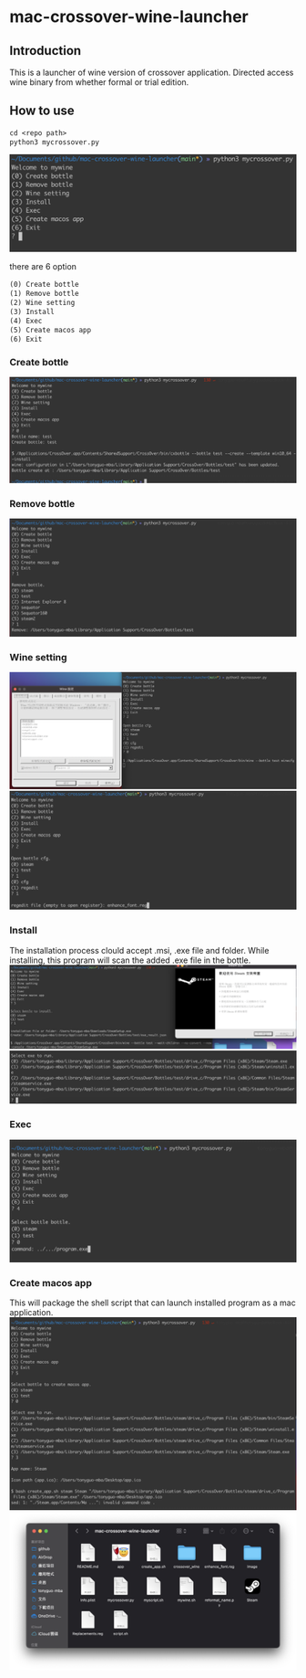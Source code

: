 # mac-crossover-wine-launcher

## Introduction
This is a launcher of wine version of crossover application. Directed access wine binary from whether formal or trial edition.

## How to use

```shell
cd <repo path>
python3 mycrossover.py
```

![image](image/image1.png)

there are 6 option

```
(0) Create bottle 
(1) Remove bottle
(2) Wine setting
(3) Install
(4) Exec
(5) Create macos app
(6) Exit
```

### Create bottle 
![image](image/image2.png)

### Remove bottle
![image](image/image3.png)

### Wine setting
![image](image/image4.png)
![image](image/image5.png)

### Install
The installation process clould accept .msi, .exe file and folder. While installing, this program will scan the added .exe file in the bottle.
![image](image/image6.png)
![image](image/image7.png)


### Exec

![image](image/image10.png)

### Create macos app
This will package the shell script that can launch installed program as a mac application.
![image](image/image8.png)
![image](image/image9.png)



